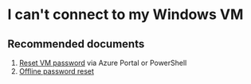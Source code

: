 <properties  
              pageTitle="I can't connect to my Windows VM"
              description="I can't connect to my Windows VM"
              service="microsoft.compute"
              resource="virtualmachines"
              authors="tiag"
              displayOrder="33"
              selfHelpType="resource"
              supportTopicIds="32615529"
              resourceTags="windows, windowsSQL"
              productPesIds="14749"
              cloudEnvironments="public"
/>

# I can't connect to my Windows VM

## **Recommended documents**

1. [Reset VM password](https://review.docs.microsoft.com/azure/virtual-machines/troubleshooting/reset-rdp?branch=pr-en-us-54175) via Azure Portal or PowerShell
2. [Offline password reset](https://review.docs.microsoft.com/azure/virtual-machines/troubleshooting/reset-local-password-without-agent?branch=pr-en-us-54175)
